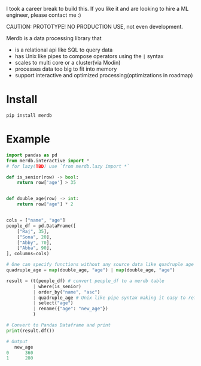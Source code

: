 I took a career break to build this. If you like it and are looking to hire a ML engineer, please contact me :) 

CAUTION: PROTOTYPE! NO PRODUCTION USE, not even development. 

Merdb is a data processing library that
* is a relational api like SQL to query data
* has Unix like pipes to compose operators using the `|` syntax
* scales to multi core or a cluster(via Modin)
* processes data too big to fit into memory
* support interactive and optimized processing(optimizations in roadmap)

# Install
```shell
pip install merdb
```
# Example

```python
import pandas as pd
from merdb.interactive import *
# for lazy(TBD) use `from merdb.lazy import *`

def is_senior(row) -> bool:
    return row['age'] > 35


def double_age(row) -> int:
    return row["age"] * 2


cols = ["name", "age"]
people_df = pd.DataFrame([
    ["Raj", 35],
    ["Sona", 20],
    ["Abby", 70],
    ["Abba", 90],
], columns=cols)

# One can specify functions without any source data like quadruple age
quadruple_age = map(double_age, "age") | map(double_age, "age")

result = (t(people_df) # convert people_df to a merdb table
          | where(is_senior)
          | order_by("name", "asc")
          | quadruple_age # Unix like pipe syntax making it easy to refactor out intermediate processing
          | select("age")
          | rename({"age": "new_age"})
          )

# Convert to Pandas Dataframe and print
print(result.df())

# Output
   new_age
0      360
1      280
```


